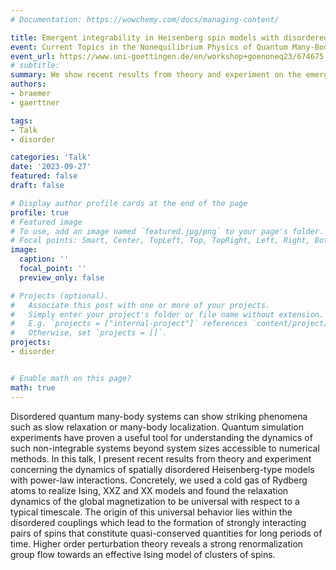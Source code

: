 ```yaml
---
# Documentation: https://wowchemy.com/docs/managing-content/

title: Emergent integrability in Heisenberg spin models with disordered couplings 
event: Current Topics in the Nonequilibrium Physics of Quantum Many-Body Systems
event_url: https://www.uni-goettingen.de/en/workshop+goenoneq23/674675.html
# subtitle: 
summary: We show recent results from theory and experiment on the emergent integrability in spatially disordered Heisenberg spin models.
authors:
- braemer
- gaerttner

tags:
- Talk
- disorder

categories: 'Talk'
date: '2023-09-27'
featured: false
draft: false

# Display author profile cards at the end of the page
profile: true
# Featured image
# To use, add an image named `featured.jpg/png` to your page's folder.
# Focal points: Smart, Center, TopLeft, Top, TopRight, Left, Right, BottomLeft, Bottom, BottomRight.
image:
  caption: ''
  focal_point: ''
  preview_only: false

# Projects (optional).
#   Associate this post with one or more of your projects.
#   Simply enter your project's folder or file name without extension.
#   E.g. `projects = ["internal-project"]` references `content/project/deep-learning/index.md`.
#   Otherwise, set `projects = []`.
projects:
- disorder


# Enable math on this page?
math: true
---
```

Disordered quantum many-body systems can show striking phenomena such as slow relaxation or many-body localization. Quantum simulation experiments have proven a useful tool for understanding the dynamics of such non-integrable systems beyond system sizes accessible to numerical methods. In this talk, I present recent results from theory and experiment concerning the dynamics of spatially disordered Heisenberg-type models with power-law interactions. Concretely, we used a cold gas of Rydberg atoms to realize Ising, XXZ and XX models and found the relaxation dynamics of the global magnetization to be universal with respect to a typical timescale. The origin of this universal behavior lies within the disordered couplings which lead to the formation of strongly interacting pairs of spins that constitute quasi-conserved quantities for long periods of time. Higher order perturbation theory reveals a strong renormalization group flow towards an effective Ising model of clusters of spins.

